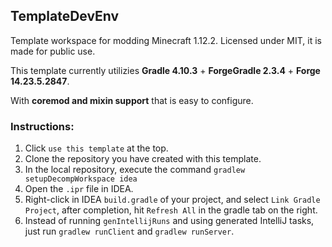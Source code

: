 ## TemplateDevEnv

Template workspace for modding Minecraft 1.12.2. Licensed under MIT, it is made for public use.

This template currently utilizies **Gradle 4.10.3** + **ForgeGradle 2.3.4** + **Forge 14.23.5.2847**.

With **coremod and mixin support** that is easy to configure.

### Instructions:

1. Click `use this template` at the top.
2. Clone the repository you have created with this template.
3. In the local repository, execute the command `gradlew setupDecompWorkspace idea`
4. Open the `.ipr` file in IDEA.
5. Right-click in IDEA `build.gradle` of your project, and select `Link Gradle Project`, after completion, hit `Refresh All` in the gradle tab on the right.
6. Instead of running `genIntellijRuns` and using generated IntelliJ tasks, just run `gradlew runClient` and `gradlew runServer`.
